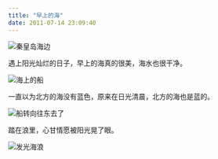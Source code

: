 ```yaml
---
title: "早上的海"
date: 2011-07-14 23:09:40
---
```


![](../../../images/2011/07/dscn4413.jpg "秦皇岛海边")

遇上阳光灿烂的日子，早上的海真的很美，海水也很干净。

![](../../../images/2011/07/dscn4405.jpg "海上的船")

一直以为北方的海没有蓝色，原来在日光清晨，北方的海也是蓝的。

![](../../../images/2011/07/dscn4407.jpg "船转向往东去了")

踏在浪里，心甘情愿被阳光晃了眼。

![](../../../images/2011/07/dscn4420.jpg "发光海浪")
